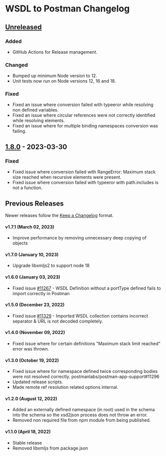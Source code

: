 # WSDL to Postman Changelog

## [Unreleased]

### Added

-   GitHub Actions for Release management.

### Changed

-   Bumped up minimum Node version to 12.
-   Unit tests now run on Node versions 12, 16 and 18.

### Fixed

-   Fixed an issue where conversion failed with typeeror while resolving non defined variables.
-   Fixed an issue where circular references were not correctly identified while resolving elements.
-   Fixed an issue where for multiple binding namespaces conversion was failing.

## [1.8.0] - 2023-03-30

### Fixed

-   Fixed issue where conversion failed with RangeError: Maximum stack size reached when recursive elements were present.
-   Fixed issue where conversion failed with typeeror with path.includes is not a function.

## Previous Releases
Newer releases follow the [Keep a Changelog](https://keepachangelog.com) format.
#### v1.7.1 (March 02, 2023)
* Improve performance by removing unnecessary deep copying of objects

#### v1.7.0 (January 10, 2023)
* Upgrade libxmljs2 to support node 18

#### v1.6.0 (January 03, 2023)
* Fixed issue [#11267](https://github.com/postmanlabs/postman-app-support/issues/11267) - WSDL Definition without a portType defined fails to import correctly in Postman

#### v1.5.0 (December 23, 2022)
* Fixed issue [#11329](https://github.com/postmanlabs/postman-app-support/issues/11329) - Imported WSDL collection contains incorrect separator & URL is not decoded completely.

#### v1.4.0 (November 09, 2022)
* Fixed issue where for certain definitions "Maximum stack limit reached" error was thrown.

#### v1.3.0 (October 19, 2022)
* Fixed issue where for namespace defined twice corresponding bodies were not resolved correctly. postmanlabs/postman-app-support#11296
* Updated release scripts.
* Made remote ref resolution related options internal.

#### v1.2.0 (August 12, 2022)
* Added an externally defined namespace (in root) used in the schema into the schema so the xsd2json process does not throw an error.
* Removed non required file from npm module from being published.

#### v1.1.0 (April 18, 2022)
* Stable release
* Removed libxmljs from package.json

[Unreleased]: https://github.com/postmanlabs/wsdl-to-postman/compare/1.8.0...HEAD

[1.8.0]: https://github.com/postmanlabs/wsdl-to-postman/compare/v1.7.1...1.8.0
